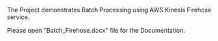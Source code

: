 The Project demonstrates Batch Processing using AWS Kinesis Firehose service.

Please open "Batch_Firehose.docx" file for the Documentation.
